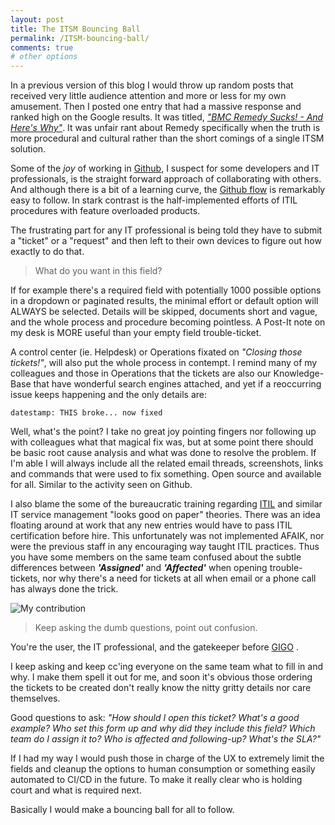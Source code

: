 ```yaml
---
layout: post
title: The ITSM Bouncing Ball
permalink: /ITSM-bouncing-ball/
comments: true
# other options
---
```


In a previous version of this blog I would throw up random posts that received very little audience attention and more or less for my own amusement. Then I posted one entry that had a massive response and ranked high on the Google results. It was titled, [*"BMC Remedy Sucks! - And Here's Why"*](https://web.archive.org/web/20150302010546/http://paulywill.com/bmc-remedy-sucks).
It was unfair rant about Remedy specifically when the truth is more procedural and cultural rather than the short comings of a single ITSM solution.

Some of the _joy_ of working in [Github](Github.com), I suspect for some developers and IT professionals, is the straight forward approach of collaborating with others. And although there is a bit of a learning curve, the [Github flow](https://guides.github.com/introduction/flow/) is remarkably easy to follow. In stark contrast is the half-implemented efforts of ITIL procedures with feature overloaded products. 

The frustrating part for any IT professional is being told they have to submit a "ticket" or a "request" and then left to their own devices to figure out how exactly to do that.

> What do you want in this field?

If for example there's a required field with potentially 1000 possible options in a dropdown or paginated results, the minimal effort or default option will ALWAYS be selected. Details will be skipped, documents short and vague, and the whole process and procedure becoming pointless. A Post-It note on my desk is MORE useful than your empty field trouble-ticket.

A control center (ie. Helpdesk) or Operations fixated on _"Closing those tickets!"_, will also put the whole process in contempt. I remind many of my colleagues and those in Operations that the tickets are also our Knowledge-Base that have wonderful search engines attached, and yet if a reoccurring issue keeps happening and the only details are:

```datestamp: THIS broke... now fixed```

Well, what's the point? I take no great joy pointing fingers nor following up with colleagues what that magical fix was, but at some point there should be basic root cause analysis and what was done to resolve the problem. If I'm able I will always include all the related email threads, screenshots, links and commands that were used to fix something. Open source and available for all. Similar to the activity seen on Github.

I also blame the some of the bureaucratic training regarding [ITIL](https://en.wikipedia.org/wiki/ITIL) and similar IT service management "looks good on paper" theories. There was an idea floating around at work that any new entries would have to pass ITIL certification before hire. This unfortunately was not implemented AFAIK, nor were the previous staff in any encouraging way taught ITIL practices. Thus you have some members on the same team confused about the subtle differences between __*'Assigned'*__ and __*'Affected'*__ when opening trouble-tickets, nor why there's a need for tickets at all when email or a phone call has always done the trick.

![My contribution](https://media.giphy.com/media/nJPkKr231dvKo/giphy.gif)

> Keep asking the dumb questions, point out confusion.

You're the user, the IT professional, and the gatekeeper before [GIGO](https://en.wikipedia.org/wiki/Garbage_in,_garbage_out) .

I keep asking and keep cc'ing everyone on the same team what to fill in and why. I make them spell it out for me, and soon it's obvious those ordering the tickets to be created don't really know the nitty gritty details nor care themselves. 

Good questions to ask:
*"How should I open this ticket? What's a good example? Who set this form up and why did they include this field? Which team do I assign it to? Who is affected and following-up? What's the SLA?"*

If I had my way I would push those in charge of the UX to extremely limit the fields and cleanup the options to human consumption or something easily automated to CI/CD in the future. To make it really clear who is holding court and what is required next. 

Basically I would make a bouncing ball for all to follow.




